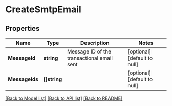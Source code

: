 # CreateSmtpEmail

## Properties
Name | Type | Description | Notes
------------ | ------------- | ------------- | -------------
**MessageId** | **string** | Message ID of the transactional email sent | [optional] [default to null]
**MessageIds** | **[]string** |  | [optional] [default to null]

[[Back to Model list]](../README.md#documentation-for-models) [[Back to API list]](../README.md#documentation-for-api-endpoints) [[Back to README]](../README.md)


